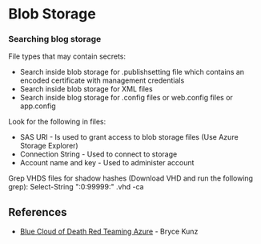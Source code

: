 # Blob Storage

### Searching blog storage

File types that may contain secrets:
* Search inside blob storage for .publishsetting file which contains an encoded certificate with management credentials
* Search inside blob storage for XML files
* Search inside blog storage for .config files or web.config files or app.config

Look for the following in files:
* SAS URI - Is used to grant access to blob storage files (Use Azure Storage Explorer)
* Connection String - Used to connect to storage
* Account name and key - Used to administer account

Grep VHDS files for shadow hashes (Download VHD and run the following grep):
Select-String ":0:99999:" <file>.vhd -ca

## References
* [Blue Cloud of Death Red Teaming Azure](https://www.youtube.com/watch?v=DPcMuRP3P7A) - Bryce Kunz
